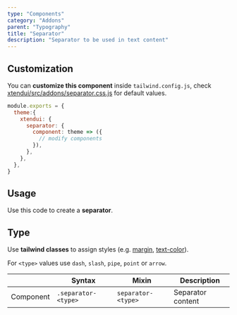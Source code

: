 ```yaml
---
type: "Components"
category: "Addons"
parent: "Typography"
title: "Separator"
description: "Separator to be used in text content"
---
```


## Customization

You can **customize this component** inside `tailwind.config.js`, check [xtendui/src/addons/separator.css.js](https://github.com/minimit/xtendui/blob/master/src/addons/separator.css.js) for default values.

```jsx
module.exports = {
  theme:{
    xtendui: {
      separator: {
        component: theme => ({
          // modify components
        }),
      },
    },
  },
}
```

## Usage

Use this code to create a **separator**.

<demo>
  <demovanilla src="vanilla/components/addons/typography/separator">
  </demovanilla>
</demo>

## Type

Use **tailwind classes** to assign styles (e.g. [margin](https://tailwindcss.com/docs/margin), [text-color](https://tailwindcss.com/docs/text-color)).

For `<type>` values use `dash`, `slash`, `pipe`, `point` or `arrow`.

<div class="table-scroll">

|                      | Syntax                          | Mixin            | Description                   |
| ----------------------- | ----------------------------------------- | -----------------------------| ----------------------------- |
| Component                  | `.separator-<type>`                     | `separator-<type>`                | Separator content            |

</div>

<demo>
  <demovanilla src="vanilla/components/addons/typography/separator-type">
  </demovanilla>
</demo>
